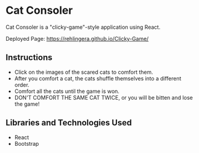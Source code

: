 # Cat Consoler

Cat Consoler is a "clicky-game"-style application using React.

Deployed Page: https://rehlingera.github.io/Clicky-Game/

## Instructions

<ul>
<li> Click on the images of the scared cats to comfort them.</li>
<li> After you comfort a cat, the cats shuffle themselves into a different order.</li>
<li> Comfort all the cats until the game is won.</li>
<li> DON'T COMFORT THE SAME CAT TWICE, or you will be bitten and lose the game!</li>
</ul>

## Libraries and Technologies Used
<ul>
<li>React</li>
<li>Bootstrap</li>
</ul>